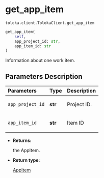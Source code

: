 # get_app_item
`toloka.client.TolokaClient.get_app_item`

```python
get_app_item(
    self,
    app_project_id: str,
    app_item_id: str
)
```

Information about one work item.

## Parameters Description

| Parameters | Type | Description |
| :----------| :----| :-----------|
`app_project_id`|**str**|<p>Project ID.</p>
`app_item_id`|**str**|<p>Item ID</p>

* **Returns:**

  the AppItem.

* **Return type:**

  [AppItem](toloka.client.app.AppItem.md)
